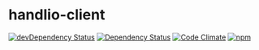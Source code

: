 # handlio-client

[![devDependency Status](https://david-dm.org/handlio/handlio-client/dev-status.svg)](https://david-dm.org/handlio/handlio-client#info=devDependencies)
[![Dependency Status](https://www.versioneye.com/user/projects/570f9d34fcd19a0045440fa5/badge.svg?style=flat)](https://www.versioneye.com/user/projects/570f9d34fcd19a0045440fa5)
[![Code Climate](https://codeclimate.com/github/handlio/handlio-client/badges/gpa.svg)](https://codeclimate.com/github/handlio/handlio-client)
[![npm](https://img.shields.io/npm/l/express.svg?style=flat-square)]()

